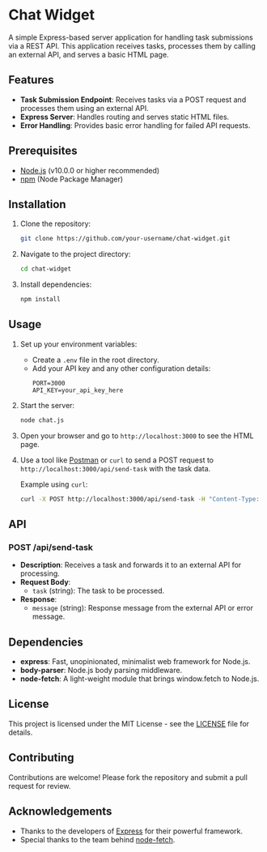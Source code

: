 # Chat Widget

A simple Express-based server application for handling task submissions via a REST API. This application receives tasks, processes them by calling an external API, and serves a basic HTML page.

## Features

- **Task Submission Endpoint**: Receives tasks via a POST request and processes them using an external API.
- **Express Server**: Handles routing and serves static HTML files.
- **Error Handling**: Provides basic error handling for failed API requests.

## Prerequisites

- [Node.js](https://nodejs.org/) (v10.0.0 or higher recommended)
- [npm](https://www.npmjs.com/get-npm) (Node Package Manager)

## Installation

1. Clone the repository:
    ```bash
    git clone https://github.com/your-username/chat-widget.git
    ```

2. Navigate to the project directory:
    ```bash
    cd chat-widget
    ```

3. Install dependencies:
    ```bash
    npm install
    ```

## Usage

1. Set up your environment variables:
    - Create a `.env` file in the root directory.
    - Add your API key and any other configuration details:
        ```env
        PORT=3000
        API_KEY=your_api_key_here
        ```

2. Start the server:
    ```bash
    node chat.js
    ```

3. Open your browser and go to `http://localhost:3000` to see the HTML page.

4. Use a tool like [Postman](https://www.postman.com/) or `curl` to send a POST request to `http://localhost:3000/api/send-task` with the task data.

    Example using `curl`:
    ```bash
    curl -X POST http://localhost:3000/api/send-task -H "Content-Type: application/json" -d '{"task": "Your task here"}'
    ```

## API

### POST /api/send-task

- **Description**: Receives a task and forwards it to an external API for processing.
- **Request Body**:
    - `task` (string): The task to be processed.
- **Response**:
    - `message` (string): Response message from the external API or error message.

## Dependencies

- **express**: Fast, unopinionated, minimalist web framework for Node.js.
- **body-parser**: Node.js body parsing middleware.
- **node-fetch**: A light-weight module that brings window.fetch to Node.js.

## License

This project is licensed under the MIT License - see the [LICENSE](LICENSE) file for details.

## Contributing

Contributions are welcome! Please fork the repository and submit a pull request for review.

## Acknowledgements

- Thanks to the developers of [Express](https://expressjs.com/) for their powerful framework.
- Special thanks to the team behind [node-fetch](https://www.npmjs.com/package/node-fetch).

